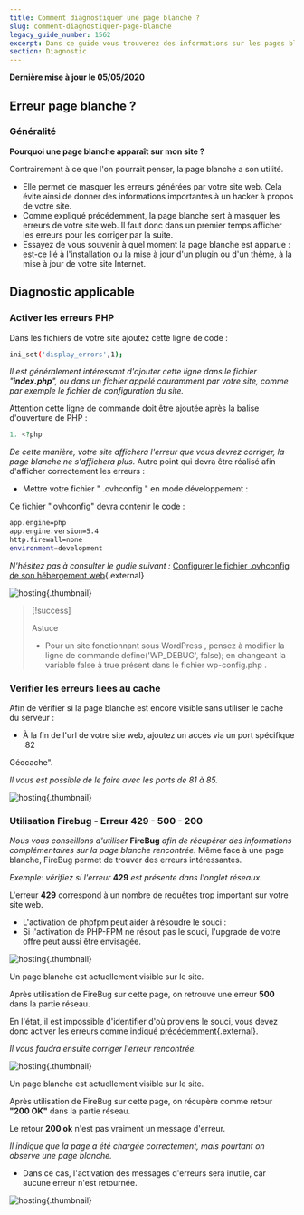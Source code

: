 ```yaml
---
title: Comment diagnostiquer une page blanche ?
slug: comment-diagnostiquer-page-blanche
legacy_guide_number: 1562
excerpt: Dans ce guide vous trouverez des informations sur les pages blanches que votre site peut generer.
section: Diagnostic
---
```


**Dernière mise à jour le 05/05/2020**

## Erreur page blanche ?

### Généralité
**Pourquoi une page blanche apparaît sur mon site ?**

Contrairement à ce que l'on pourrait penser, la page blanche a son utilité.

- Elle permet de masquer les erreurs générées par votre site web. Cela évite ainsi de donner des informations importantes à un hacker à propos de votre site.
- Comme expliqué précédemment, la page blanche sert à masquer les erreurs de votre site web. Il faut donc dans un premier temps afficher les erreurs pour les corriger par la suite.
- Essayez de vous souvenir à quel moment la page blanche est apparue : est-ce lié à l'installation ou la mise à jour d'un plugin ou d'un thème, à la mise à jour de votre site Internet.


## Diagnostic applicable

### Activer les erreurs PHP
Dans les fichiers de votre site ajoutez cette ligne de code :


```bash
ini_set('display_errors',1);
```

*Il est généralement intéressant d'ajouter cette ligne dans le fichier "**index.php**", ou dans un fichier appelé couramment par votre site, comme par exemple le fichier de configuration du site.*

Attention cette ligne de commande doit être ajoutée après la balise d'ouverture de PHP :


```php
1. <?php
```

*De cette manière, votre site affichera l'erreur que vous devrez corriger, la page blanche ne s'affichera plus.* Autre point qui devra être réalisé afin d'afficher correctement les erreurs :

- Mettre votre fichier " .ovhconfig " en mode développement :

Ce fichier ".ovhconfig" devra contenir le code :


```bash
app.engine=php
app.engine.version=5.4
http.firewall=none
environment=development
```

*N'hésitez pas à consulter le gudie suivant :* [Configurer le fichier .ovhconfig de son hébergement web](../configurer-fichier-ovhconfig/){.external}


![hosting](images/img_2159.jpg){.thumbnail}



> [!success]
>
> Astuce
> - Pour un site fonctionnant sous WordPress , pensez à modifier la ligne
> de commande define('WP_DEBUG', false); en changeant la variable
> false à true présent dans le fichier wp-config.php .
>

### Verifier les erreurs liees au cache
Afin de vérifier si la page blanche est encore visible sans utiliser le cache du serveur :

- À la fin de l'url de votre site web, ajoutez un accès via un port spécifique :82

Géocache".

*Il vous est possible de le faire avec les ports de 81 à 85.*


![hosting](images/img_2160.jpg){.thumbnail}


### Utilisation Firebug - Erreur 429 - 500 - 200
*Nous vous conseillons d'utiliser* **FireBug** *afin de récupérer des informations complémentaires sur la page blanche rencontrée.* Même face à une page blanche, FireBug permet de trouver des erreurs intéressantes.

*Exemple: vérifiez si l'erreur* **429** *est présente dans l'onglet réseaux.*

L'erreur  **429**  correspond à un nombre de requêtes trop important sur votre site web.

- L'activation de phpfpm peut aider à résoudre le souci :
- Si l'activation de PHP-FPM ne résout pas le souci, l'upgrade de votre offre peut aussi être envisagée.


![hosting](images/img_2158.jpg){.thumbnail}

Un page blanche est actuellement visible sur le site.

Après utilisation de FireBug sur cette page, on retrouve une erreur  **500** dans la partie réseau.

En l'état, il est impossible d'identifier d'où proviens le souci, vous devez donc activer les erreurs comme indiqué [précédemment](#diagnostic_applicable_activer_les_erreurs_php){.external}.

*Il vous faudra ensuite corriger l'erreur rencontrée.*


![hosting](images/img_2161.jpg){.thumbnail}

Un page blanche est actuellement visible sur le site.

Après utilisation de FireBug sur cette page, on récupère comme retour  **"200 OK"**  dans la partie réseau.

Le retour  **200 ok**  n'est pas vraiment un message d'erreur.

*Il indique que la page a été chargée correctement, mais pourtant on observe une page blanche.*

- Dans ce cas, l'activation des messages d'erreurs sera inutile, car aucune erreur n'est retournée.


![hosting](images/img_2162.jpg){.thumbnail}
